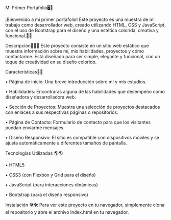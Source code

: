 Mi Primer Portafolio🖥️🌸

¡Bienvenido a mi primer portafolio! Este proyecto es una muestra de mi trabajo como desarrollador web, creado utilizando HTML, CSS y JavaScript, con el uso de Bootstrap para el diseño y una estética colorida, creativa y funcional.🌈🌈

Descripción👩🏻‍💻
Este proyecto consiste en un sitio web estático que muestra información sobre mí, mis habilidades, proyectos y cómo contactarme. Está diseñado para ser simple, elegante y funcional, con un toque de creatividad en su diseño colorido.

Características🛜🛜

•	Página de inicio: Una breve introducción sobre mí y mis estudios.

•	Habilidades: Encontraras alguna de las habilidades que desempeño como diseñadora y desarrolladora web.

•	Sección de Proyectos: Muestra una selección de proyectos destacados con enlaces a sus respectivas páginas o repositorios.

•	Página de Contacto: Formulario de contacto para que los visitantes puedan enviarme mensajes.

•	Diseño Responsivo: El sitio es compatible con dispositivos móviles y se ajusta automáticamente a diferentes tamaños de pantalla.

Tecnologías Utilizadas 🌎🌎

•	HTML5

•	CSS3 (con Flexbox y Grid para el diseño)

•	JavaScript (para interacciones dinámicas)

•	Bootstrap (para el diseño responsivo)

Instalación 🛠️🛠️
Para ver este proyecto en tu navegador, simplemente clona el repositorio y abre el archivo index.html en tu navegador.




